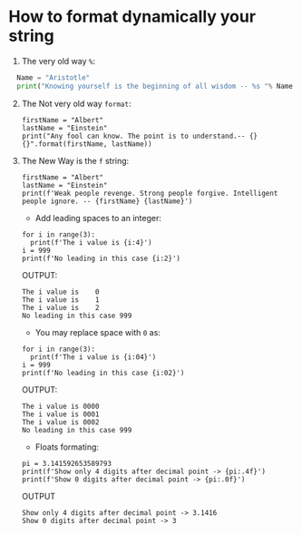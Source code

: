 # How to format dynamically your string


1. The very old way ```%```:
  ```python
    Name = "Aristotle"
    print("Knowing yourself is the beginning of all wisdom -- %s "% Name
  ```

2. The Not very old way ```format```:
    ```python3
    firstName = "Albert"
    lastName = "Einstein"
    print("Any fool can know. The point is to understand.-- {} {}".format(firstName, lastName))
    ```
3. The New Way is the ```f``` string:
    ```python3
    firstName = "Albert"
    lastName = "Einstein"
    print(f'Weak people revenge. Strong people forgive. Intelligent people ignore. -- {firstName} {lastName}')
   ```
   * Add  leading spaces to an integer:
   ```python3
   for i in range(3):
     print(f'The i value is {i:4}')
   i = 999
   print(f'No leading in this case {i:2}')
   ```
   OUTPUT:
   ```
   The i value is    0
   The i value is    1
   The i value is    2
   No leading in this case 999
   ```
   * You may replace space with ```0``` as:
   ```python3
   for i in range(3):
     print(f'The i value is {i:04}')
   i = 999
   print(f'No leading in this case {i:02}')
   ```
   OUTPUT:
   ```
   The i value is 0000
   The i value is 0001
   The i value is 0002
   No leading in this case 999
   ```
   * Floats formating:
   ```python3
   pi = 3.141592653589793
   print(f'Show only 4 digits after decimal point -> {pi:.4f}')
   print(f'Show 0 digits after decimal point -> {pi:.0f}')
   ```
   OUTPUT
   ```
   Show only 4 digits after decimal point -> 3.1416
   Show 0 digits after decimal point -> 3
   ```
   
   
   
   
